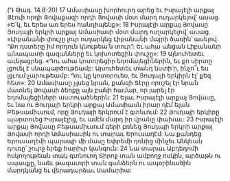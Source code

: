 (Դ Թագ. 14.8-20)
17 Ամասիասը խորհուրդ արեց եւ Իսրայէլի արքայ Յէուի որդի Յովաքազի որդի Յովասի մօտ մարդ ուղարկելով՝ ասաց. «Ե՛կ, եւ երես առ երես հանդիպենք»: 18 Իսրայէլի արքայ Յովասը Յուդայի երկրի արքայ Ամասիասի մօտ մարդ ուղարկելով՝ ասաց. «Լիբանանի փուշը լուր ուղարկեց Լիբանանի մայրի ծառին՝ ասելով. “Քո դստերը իմ որդուն կնութեա՛ն տուր”: Եւ ահա անցան Լիբանանի անապատի գազանները եւ կոխոտեցին փուշը»: 19 Այնուհետեւ աւելացրեց. «Դու ահա կոտորեցիր եդոմայեցիներին, եւ քո սիրտը լցուել է սնապարծութեամբ: Այսուհետեւ տանդ նստի՛ր, ինչո՞ւ ես լցւում չարութեամբ: Դու կը կոտորուես, եւ Յուդայի երկիրն էլ՝ քեզ հետ»: 20 Ամասիասը չլսեց նրան, քանզի Տէրը որոշել էր նրան մատնել Յովասի ձեռքը այն բանի համար, որ յարել էր եդոմայեցիների աստուածներին: 21 Ելաւ Իսրայէլի արքայ Յովասը, եւ նա ու Յուդայի երկրի արքայ Ամասիասն իրար դէմ ելան Բեթսամիւսում, որը Յուդայի երկրում է գտնւում: 22 Յուդայի երկիրը պարտուեց Իսրայէլից, եւ ամէն մարդ իր վրանը փախաւ: 23 Իսրայէլի արքայ Յովասը Բեթսամիւսում գերի բռնեց Յուդայի երկրի արքայ Յովասի որդի Ամասիասին ու տարաւ Երուսաղէմ: Նա քանդեց Երուսաղէմի պարսպի մի մասը Եփրեմի դռնից մինչեւ Անկեան դուռը՝ շուրջ երեք հարիւր կանգուն: 24 Նա տարաւ Աբդեդոմի հսկողութեան տակ գտնուող Տիրոջ տան ամբողջ ոսկին, արծաթն ու սպասքը, նաեւ թագաւորի տան գանձերն ու ապօրինածին մարդկանց եւ վերադարձաւ Սամարիա:
